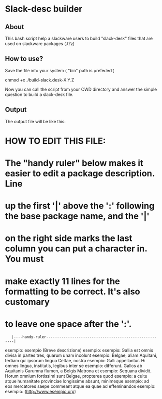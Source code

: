 Slack-desc builder
==================

About
-----

This bash script help a slackware users to build "slack-desk" files that are used on slackware packages (.t?z)

How to use?
-----------

Save the file into your system ( "bin" path is prefeded )

chmod +x ./build-slack.desk-X.Y.Z

Now you can call the script from your CWD directory and answer the simple question to build a slack-desk file.

Output
------

The output file will be like this:


# HOW TO EDIT THIS FILE:
# The "handy ruler" below makes it easier to edit a package description. Line
# up the first '|' above the ':' following the base package name, and the '|' 
# on the right side marks the last column you can put a character in. You must
# make exactly 11 lines for the formatting to be correct. It's also customary
# to leave one space after the ':'.

       |----handy-ruler-------------------------------------------------------|
esempio: esempio (Breve descrizione)
esempio:
esempio: Gallia est omnis divisa in partes tres, quarum unam incolunt
esempio: Belgae, aliam Aquitani, tertiam qui ipsorum lingua Celtae, nostra
esempio: Galli appellantur. Hi omnes lingua, institutis, legibus inter se
esempio: differunt. Gallos ab Aquitanis Garumna flumen, a Belgis Matrona et
esempio: Sequana dividit. Horum omnium fortissimi sunt Belgae, propterea quod
esempio: a cultu atque humanitate provinciae longissime absunt, minimeque
esempio: ad eos mercatores saepe commeant atque ea quae ad effeminandos
esempio:
esempio: (http://www.esempio.org)

 
